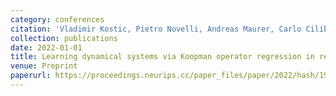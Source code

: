 ```yaml
---
category: conferences
citation: 'Vladimir Kostic, Pietro Novelli, Andreas Maurer, Carlo Ciliberto, Lorenzo Rosasco, and Massimiliano Pontil. "Learning dynamical systems via Koopman operator regression in reproducing kernel Hilbert spaces", 2022.'
collection: publications
date: 2022-01-01
title: Learning dynamical systems via Koopman operator regression in reproducing kernel Hilbert spaces
venue: Preprint
paperurl: https://proceedings.neurips.cc/paper_files/paper/2022/hash/196c4e02b7464c554f0f5646af5d502e-Abstract-Conference.html
---
```


